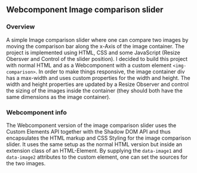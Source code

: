 ## Webcomponent Image comparison slider

### Overview
A simple Image comparison slider where one can compare two images by moving the comparison bar along the x-Axis of the image container. The project is implemented using HTML, CSS and some JavaScript (Resize Obersver and Control of the slider position). I decided to build this project with normal HTML and as a Webcomponent with a custom element `<img-comparison>`.
In order to make things responsive, the image container div has a max-width and uses custom properties for the width and height. The width and height properties are updated by a Resize Observer and control the sizing of the images inside the container (they should both have the same dimensions as the image container).

### Webcomponent info
The Webcomponent version of the image comparison slider uses the Custom Elements API together with the Shadow DOM API and thus encapsulates the HTML markup and CSS Styling for the image comparison slider. It uses the same setup as the normal HTML version but inside an extension class of an HTML-Element. By supplying the `data-image1` and `data-image2` attributes to the custom element, one can set the sources for the two images.
